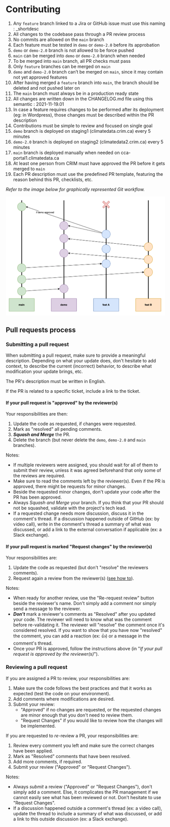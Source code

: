 # Contributing

1. Any `feature` branch linked to a Jira or GitHub issue must use this naming : <issue-number>_shortdesc 
2. All changes to the codebase pass through a PR review process
3. No commits are allowed on the `main` branch
4. Each feature must be tested in `demo` or `demo-2.0` before its approbation
5. `demo` or `demo-2.0` branch is not allowed to be force pushed
6. `main` can be merged into `demo` or `demo-2.0` branch when needed
7. To be merged into `main` branch, all PR checks must pass 
8. Only `feature` branches can be merged on `main`
9. `demo` and `demo-2.0` branch can’t be merged on `main`, since it may contain not yet approved features
10. After having merged a `feature` branch into `main`, the branch should be deleted and not pushed later on
11. The `main` branch must always be in a production ready state
12. All changes are written down in the CHANGELOG.md file using this semantic : 2021-11-19.01
13. In case a feature requires changes to be performed after its deployment (eg: in Wordpress), those changes must be described within the PR description
14. Contributions must be simple to review and focused on single goal
15. `demo` branch is deployed on staging1 (climatedata.crim.ca) every 5 minutes
16. `demo-2.0` branch is deployed on staging2 (climatedata2.crim.ca) every 5 minutes
17. `main` branch is deployed manually when needed on cca-portal1.climatedata.ca
18. At least one person from CRIM must have approved the PR before it gets merged to `main`
19. Each PR description must use the predefined PR template, featuring the reason behind this PR, checklists, etc.

<em>Refer to the image below for graphically represented Git workflow.</em>

![Branching strategy](branching.png)

## Pull requests process

### Submitting a pull request

When submitting a pull request, make sure to provide a meaningful description. Depending on what your update does, don't
hesitate to add context, to describe the current (incorrect) behavior, to describe what modification your update brings,
etc.

The PR's description must be written in English.

If the PR is related to a specific ticket, include a link to the ticket.

#### If your pull request is "approved" by the reviewer(s)

Your responsibilities are then:

1. Update the code as requested, if changes were requested.
2. Mark as "resolved" all pending comments.
3. **_Squash and Merge_** the PR.
4. Delete the branch (but never delete the `demo`, `demo-2.0` and `main` branches).

Notes:
* If multiple reviewers were assigned, you should wait for all of them to submit their review, unless it was agreed
  beforehand that only some of the reviews are required.
* Make sure to read the comments left by the reviewer(s). Even if the PR is approved, there might be requests for minor
  changes.
* Beside the requested minor changes, don't update your code after the PR has been approved.
* Always _Squash and Merge_ your branch. If you think that your PR should not be squashed, validate with the project's
  tech lead.
* If a requested change needs more discussion, discuss it in the comment's thread. If a discussion happened outside of
  GitHub (ex: by video call), write in the comment's thread a summary of what was discussed, or add a link to the
  external conversation if applicable (ex: a Slack exchange).

#### If your pull request is marked "Request changes" by the reviewer(s)

Your responsibilities are:

1. Update the code as requested (but don't "resolve" the reviewers comments).
2. Request again a review from the reviewer(s) ([see how to](https://docs.github.com/en/pull-requests/collaborating-with-pull-requests/reviewing-changes-in-pull-requests/about-pull-request-reviews#re-requesting-a-review)).

Notes:
* When ready for another review, use the "Re-request review" button beside the reviewer's name. Don't simply add a
  comment nor simply send a message to the reviewer.
* **_Don't_** mark a reviewer's comments as "Resolved" after you updated your code. The reviewer will need to know
  what was the comment before re-validating it. The reviewer will "resolve" the comment once it's considered resolved.
  If you want to show that you have now "resolved" the comment, you can add a reaction (ex: 👍) or a message in the
  comment's thread.
* Once your PR is approved, follow the instructions above (in "_If your pull request is approved by the reviewer(s)_").

### Reviewing a pull request

If you are assigned a PR to review, your responsibilities are:

1. Make sure the code follows the best practices and that it works as expected (test the code on your environment).
2. Add comments where modifications are desired.
3. Submit your review:
    * "Approved" if no changes are requested, or the requested changes are minor enough that you don't need to review
      them.
    * "Request Changes" if you would like to review how the changes will be implemented.

If you are requested to *re*-review a PR, your responsibilities are:

1. Review every comment you left and make sure the correct changes have been applied.
2. Mark as "Resolved" comments that have been resolved.
3. Add more comments, if required.
4. Submit your review ("Approved" or "Request Changes").

Notes:
* Always _submit_ a review ("Approved" or "Request Changes"), don't simply add a comment. Else, it complicates the PR
  management if we cannot easily see what has been reviewed or not. Don't hesitate to use "Request Changes".
* If a discussion happened outside a comment's thread (ex: a video call), update the thread to include a summary of what
  was discussed, or add a link to this outside discussion (ex: a Slack exchange).
